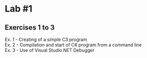 # Lab #1

## Exercises 1 to 3

Ex. 1 - Creating of a simple C3 program<br/>
Ex. 2 - Compilation and start of C# program from a command line<br/>
Ex. 3 - Use of Visual Studio.NET Debugger<br/>
